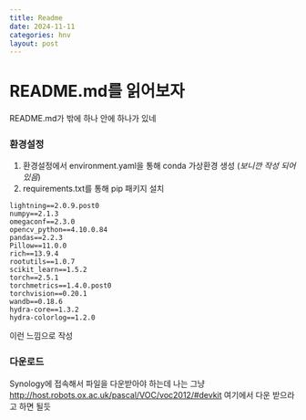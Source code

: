 ```yaml
---
title: Readme
date: 2024-11-11
categories: hnv
layout: post
---
```

# README.md를 읽어보자 
README.md가 밖에 하나 안에 하나가 있네  

### 환경설정
1. 환경설정에서 environment.yaml을 통해 conda 가상환경 생성
(*보니깐 작성 되어 있음*)
2. requirements.txt를 통해 pip 패키지 설치
```
lightning==2.0.9.post0
numpy==2.1.3
omegaconf==2.3.0
opencv_python==4.10.0.84
pandas==2.2.3
Pillow==11.0.0
rich==13.9.4
rootutils==1.0.7
scikit_learn==1.5.2
torch==2.5.1
torchmetrics==1.4.0.post0
torchvision==0.20.1
wandb==0.18.6
hydra-core==1.3.2
hydra-colorlog==1.2.0
```
이런 느낌으로 작성 
### 다운로드
Synology에 접속해서 파일을 다운받아야 하는데 나는 그냥 
http://host.robots.ox.ac.uk/pascal/VOC/voc2012/#devkit 
여기에서 다운 받으라고 하면 될듯 


